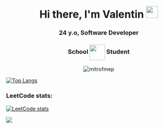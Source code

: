 <h1 align="center">Hi there, I'm Valentin
<img src="https://github.com/blackcater/blackcater/raw/main/images/Hi.gif" height="32"/></h1>
<h3 align="center">24 y.o, Software Developer</h3>
<h3 align="center">School <img align="center" src="https://simpleicons.org/icons/42.svg" height="42"/> Student</h3>

<p align="center"> <img src="https://komarev.com/ghpvc/?username=mitrofmep&label=Profile%20Views%20(%20Visitors%20)&color=0e75b6&style=flat-square" alt="mitrofmep" /> </p>

[![Top Langs](https://github-readme-stats.vercel.app/api/top-langs/?username=mitrofmep&layout=compact)](https://github.com/mitrofmep/github-readme-stats)

<h3>LeetCode stats:</h3>

[![LeetCode stats](https://leetcode-stats-six.vercel.app/api?username=mitrofmep)](https://github.com/mitrofmep/leetcode-stats)

![](https://github-profile-summary-cards.vercel.app/api/cards/profile-details?username=mitrofmep&theme=github)



